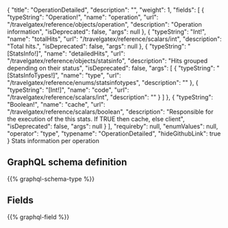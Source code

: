 {
  "title": "OperationDetailed",
  "description": "",
  "weight": 1,
  "fields": [
    {
      "typeString": "Operation!",
      "name": "operation",
      "url": "/travelgatex/reference/objects/operation",
      "description": "Operation information",
      "isDeprecated": false,
      "args": null
    },
    {
      "typeString": "Int!",
      "name": "totalHits",
      "url": "/travelgatex/reference/scalars/int",
      "description": "Total hits.",
      "isDeprecated": false,
      "args": null
    },
    {
      "typeString": "[StatsInfo!]",
      "name": "detailedHits",
      "url": "/travelgatex/reference/objects/statsinfo",
      "description": "Hits grouped depending on their status",
      "isDeprecated": false,
      "args": [
        {
          "typeString": "[StatsInfoTypes!]",
          "name": "type",
          "url": "/travelgatex/reference/enums/statsinfotypes",
          "description": ""
        },
        {
          "typeString": "[Int!]",
          "name": "code",
          "url": "/travelgatex/reference/scalars/int",
          "description": ""
        }
      ]
    },
    {
      "typeString": "Boolean!",
      "name": "cache",
      "url": "/travelgatex/reference/scalars/boolean",
      "description": "Responsible for the execution of the this stats. If TRUE then cache, else client",
      "isDeprecated": false,
      "args": null
    }
  ],
  "requireby": null,
  "enumValues": null,
  "operator": "type",
  "typename": "OperationDetailed",
  "hideGithubLink": true
}
Stats information per operation
## GraphQL schema definition

{{% graphql-schema-type %}}

## Fields

{{% graphql-field %}}

